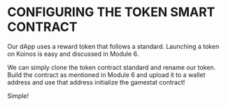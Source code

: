 # CONFIGURING THE TOKEN SMART CONTRACT

Our dApp uses a reward token that follows a standard. Launching a token on Koinos is easy and discussed in Module 6.

We can simply clone the token contract standard and rename our token. Build the contract as mentioned in Module 6 and upload it to a wallet address and use that address initialize the gamestat contract!

Simple!